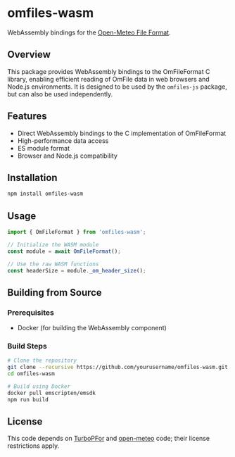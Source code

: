 # omfiles-wasm

WebAssembly bindings for the [Open-Meteo File Format](https://github.com/open-meteo/om-file-format/).

## Overview

This package provides WebAssembly bindings to the OmFileFormat C library, enabling efficient reading of OmFile data in web browsers and Node.js environments. It is designed to be used by the `omfiles-js` package, but can also be used independently.

## Features

- Direct WebAssembly bindings to the C implementation of OmFileFormat
- High-performance data access
- ES module format
- Browser and Node.js compatibility

## Installation

```bash
npm install omfiles-wasm
```

## Usage

```javascript
import { OmFileFormat } from 'omfiles-wasm';

// Initialize the WASM module
const module = await OmFileFormat();

// Use the raw WASM functions
const headerSize = module._om_header_size();
```

## Building from Source

### Prerequisites

- Docker (for building the WebAssembly component)

### Build Steps

```bash
# Clone the repository
git clone --recursive https://github.com/yourusername/omfiles-wasm.git
cd omfiles-wasm

# Build using Docker
docker pull emscripten/emsdk
npm run build
```

## License

This code depends on [TurboPFor](https://github.com/powturbo/TurboPFor-Integer-Compression) and [open-meteo](https://github.com/open-meteo/open-meteo) code; their license restrictions apply.